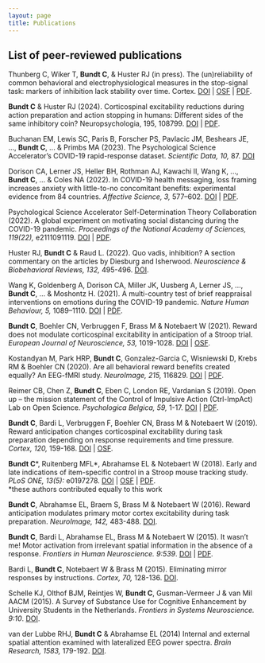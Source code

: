 ```yaml
---
layout: page
title: Publications
---
```

<!--/* ![alt text](https://images.unsplash.com/photo-1507668077129-56e32842fceb?ixlib=rb-4.0.3&ixid=MnwxMjA3fDB8MHxwaG90by1wYWdlfHx8fGVufDB8fHx8&auto=format&fit=crop&w=1974&q=80){: style="float: left"; margin-right: 10em; height="25%" width="25%" 

## Summary of publication record
17 articles in international, peer-reviewed journals (6 first authorships). These articles were cited 510 times with a Hirsch index of h=10 ([Google scholar](https://scholar.google.com/citations?user=XVWNeUUAAAAJ&hl=en&oi=ao) on March 19, 2024).
-->

## List of peer-reviewed publications
Thunberg C, Wiker T, **Bundt C**, & Huster RJ (in press). The (un)reliability of common behavioral and electrophysiological measures in the stop-signal task: markers of inhibition lack stability over time. Cortex.
[DOI](https://doi.org/10.1016/j.cortex.2024.02.008) | [OSF](https://osf.io/dcb6g/) | [PDF](https://www.sciencedirect.com/science/article/pii/S0010945224000479/pdf).

**Bundt C** & Huster RJ (2024). Corticospinal excitability reductions during action preparation and action stopping in humans: Different sides of the same inhibitory coin? Neuropsychologia, 195, 108799.
[DOI](https://doi.org/10.1016/j.neuropsychologia.2024.108799) | [PDF](https://www.sciencedirect.com/science/article/pii/S0028393224000149/pdf).

Buchanan EM, Lewis SC, Paris B, Forscher PS, Pavlacic JM, Beshears JE, ..., **Bundt C**, ... & Primbs MA (2023). The Psychological Science Accelerator’s COVID-19 rapid-response dataset. *Scientific Data, 10,* 87.
[DOI](https://doi.org/10.1038/s41597-022-01811-7)

Dorison CA, Lerner JS, Heller BH, Rothman AJ, Kawachi II, Wang K, ..., **Bundt C**, ... & Coles NA (2022). In COVID-19 health messaging, loss framing increases anxiety with little-to-no concomitant benefits: experimental evidence from 84 countries. *Affective Science, 3,* 577–602. 
[DOI](https://doi.org/10.1007/s42761-022-00128-3) | [PDF](https://link.springer.com/content/pdf/10.1007/s42761-022-00128-3.pdf). 

Psychological Science Accelerator Self-Determination Theory Collaboration (2022). A global experiment on motivating social distancing during the COVID-19 pandemic. *Proceedings of the National Academy of Sciences, 119(22),* e2111091119. 
[DOI](https://doi.org/10.1073/pnas.2111091119) | [PDF](https://www.pnas.org/doi/epdf/10.1073/pnas.2111091119).  

Huster RJ, **Bundt C** & Raud L. (2022). Quo vadis, inhibition? A section commentary on the articles by Diesburg and Isherwood. *Neuroscience & Biobehavioral Reviews, 132,* 495-496. [DOI](https://doi.org/10.1016/j.neubiorev.2021.11.043).  

Wang K, Goldenberg A, Dorison CA, Miller JK, Uusberg A, Lerner JS, ..., **Bundt C**, … & Moshontz H. (2021). A multi-country test of brief reappraisal interventions on emotions during the COVID-19 pandemic. *Nature Human Behaviour, 5,* 1089–1110.
[DOI](https://doi.org/10.1038/s41562-021-01173-x) | [PDF](https://www.nature.com/articles/s41562-021-01173-x.pdf). 

**Bundt C**, Boehler CN, Verbruggen F, Brass M & Notebaert W (2021). Reward does not modulate corticospinal excitability in anticipation of a Stroop trial. *European Journal of Neuroscience, 53,* 1019-1028. 
[DOI](https://doi.org/10.1111/ejn.15052) | [OSF](https://osf.io/3tk4b/).

Kostandyan M, Park HRP, **Bundt C**, Gonzalez-Garcia C, Wisniewski D, Krebs RM & Boehler CN (2020). Are all behavioral reward benefits created equally? An EEG-fMRI study. *NeuroImage, 215,* 116829. 
[DOI](https://doi.org/10.1016/j.neuroimage.2020.116829) | [PDF](https://www.sciencedirect.com/science/article/pii/S1053811920303165/pdfft?md5=ab50c641fd89dbe9c0eb784836d60012&pid=1-s2.0-S1053811920303165-main.pdf). 

Reimer CB, Chen Z, **Bundt C**, Eben C, London RE, Vardanian S (2019). Open up – the mission statement of the Control of Impulsive Action (Ctrl-ImpAct) Lab on Open Science. *Psychologica Belgica, 59,* 1-17. 
[DOI](https://doi.org/10.5334/pb.494) | [PDF](https://www.ncbi.nlm.nih.gov/pmc/articles/PMC6707000/pdf/pb-59-1-494.pdf). 

**Bundt C**, Bardi L, Verbruggen F, Boehler CN, Brass M & Notebaert W (2019).  Reward anticipation changes corticospinal excitability during task preparation depending on response requirements and time pressure. *Cortex, 120,* 159-168. 
[DOI](https://doi.org/10.1016/j.cortex.2019.05.020) | [OSF](https://osf.io/atx26/). 

**Bundt C***, Ruitenberg MFL*, Abrahamse EL & Notebaert W (2018). Early and late indications of item-specific control in a Stroop mouse tracking study. *PLoS ONE, 13(5):* e0197278. 
[DOI](https://doi.org/10.1371/journal.pone.0197278) | [OSF](https://osf.io/8mcvg/) | [PDF](https://journals.plos.org/plosone/article/file?id=10.1371/journal.pone.0197278&type=printable).  
*these authors contributed equally to this work

**Bundt C**, Abrahamse EL, Braem S, Brass M & Notebaert W (2016). Reward anticipation modulates primary motor cortex excitability during task preparation. *NeuroImage, 142,* 483-488. 
[DOI](https://doi.org/10.1016/j.neuroimage.2016.07.013).

**Bundt C**, Bardi L, Abrahamse EL, Brass M & Notebaert W (2015). It wasn’t me! Motor activation from irrelevant spatial information in the absence of a response. *Frontiers in Human Neuroscience. 9:539*. 
[DOI](https://doi.org/10.3389/fnhum.2015.00539) | [PDF](https://www.frontiersin.org/articles/10.3389/fnhum.2015.00539/pdf).

Bardi L, **Bundt C**, Notebaert W & Brass M (2015). Eliminating mirror responses by instructions. *Cortex, 70,* 128-136. 
[DOI](https://doi.org/10.1016/j.cortex.2015.04.018). 

Schelle KJ, Olthof BJM, Reintjes W, **Bundt C**, Gusman-Vermeer J & van Mil AACM (2015). A Survey of Substance Use for Cognitive Enhancement by University Students in the Netherlands. *Frontiers in Systems Neuroscience. 9:10*. 
[DOI](https://doi.org/10.3389/fnsys.2015.00010). 

van der Lubbe RHJ, **Bundt C** & Abrahamse EL (2014) Internal and external spatial attention examined with lateralized EEG power spectra. *Brain Research, 1583,* 179-192. 
[DOI](https://doi.org/10.1016/j.brainres.2014.08.007).  
